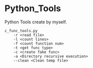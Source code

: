 # Python_Tools
Python Tools create by myself.

```
c_func_tools.py 
    -r <read file> 
    -l <count lines> 
    -f <count function num> 
    -t <get func type> 
    -c <create fake func> 
    -a <Directory recursive execution> 
    --clean <Clean temp file>
    
```
